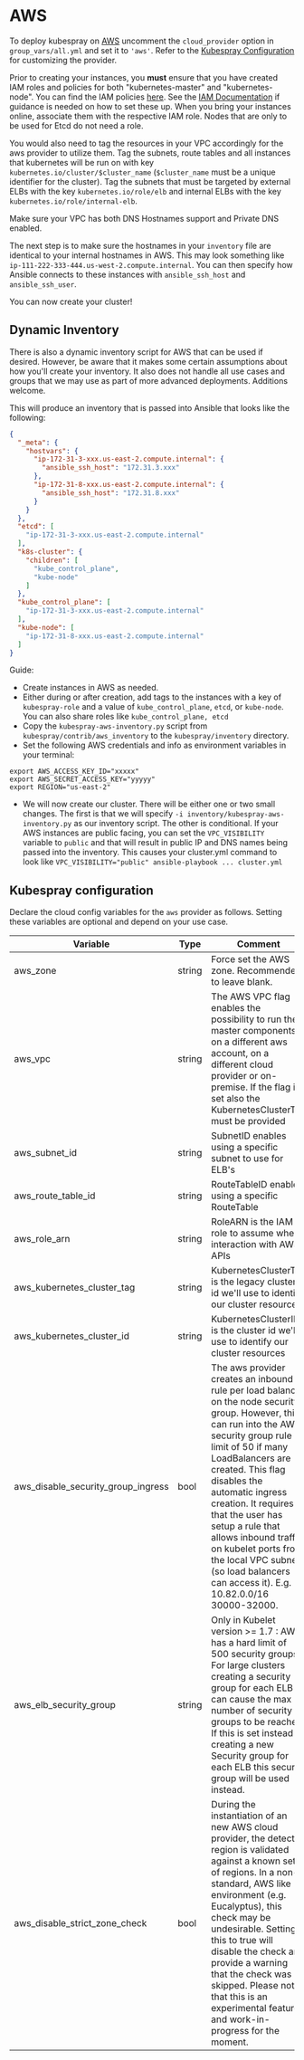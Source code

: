 # AWS

To deploy kubespray on [AWS](https://aws.amazon.com/) uncomment the `cloud_provider` option in `group_vars/all.yml` and set it to `'aws'`. Refer to the [Kubespray Configuration](#kubespray-configuration) for customizing the provider.

Prior to creating your instances, you **must** ensure that you have created IAM roles and policies for both "kubernetes-master" and "kubernetes-node". You can find the IAM policies [here](https://github.com/kubernetes-sigs/kubespray/tree/master/contrib/aws_iam/). See the [IAM Documentation](https://aws.amazon.com/documentation/iam/) if guidance is needed on how to set these up. When you bring your instances online, associate them with the respective IAM role. Nodes that are only to be used for Etcd do not need a role.

You would also need to tag the resources in your VPC accordingly for the aws provider to utilize them. Tag the subnets, route tables and all instances that kubernetes will be run on with key `kubernetes.io/cluster/$cluster_name` (`$cluster_name` must be a unique identifier for the cluster). Tag the subnets that must be targeted by external ELBs with the key `kubernetes.io/role/elb` and internal ELBs with the key `kubernetes.io/role/internal-elb`.

Make sure your VPC has both DNS Hostnames support and Private DNS enabled.

The next step is to make sure the hostnames in your `inventory` file are identical to your internal hostnames in AWS. This may look something like `ip-111-222-333-444.us-west-2.compute.internal`. You can then specify how Ansible connects to these instances with `ansible_ssh_host` and `ansible_ssh_user`.

You can now create your cluster!

## Dynamic Inventory

There is also a dynamic inventory script for AWS that can be used if desired. However, be aware that it makes some certain assumptions about how you'll create your inventory. It also does not handle all use cases and groups that we may use as part of more advanced deployments. Additions welcome.

This will produce an inventory that is passed into Ansible that looks like the following:

```json
{
  "_meta": {
    "hostvars": {
      "ip-172-31-3-xxx.us-east-2.compute.internal": {
        "ansible_ssh_host": "172.31.3.xxx"
      },
      "ip-172-31-8-xxx.us-east-2.compute.internal": {
        "ansible_ssh_host": "172.31.8.xxx"
      }
    }
  },
  "etcd": [
    "ip-172-31-3-xxx.us-east-2.compute.internal"
  ],
  "k8s-cluster": {
    "children": [
      "kube_control_plane",
      "kube-node"
    ]
  },
  "kube_control_plane": [
    "ip-172-31-3-xxx.us-east-2.compute.internal"
  ],
  "kube-node": [
    "ip-172-31-8-xxx.us-east-2.compute.internal"
  ]
}
```

Guide:

- Create instances in AWS as needed.
- Either during or after creation, add tags to the instances with a key of `kubespray-role` and a value of `kube_control_plane`, `etcd`, or `kube-node`. You can also share roles like `kube_control_plane, etcd`
- Copy the `kubespray-aws-inventory.py` script from `kubespray/contrib/aws_inventory` to the `kubespray/inventory` directory.
- Set the following AWS credentials and info as environment variables in your terminal:

```ShellSession
export AWS_ACCESS_KEY_ID="xxxxx"
export AWS_SECRET_ACCESS_KEY="yyyyy"
export REGION="us-east-2"
```

- We will now create our cluster. There will be either one or two small changes. The first is that we will specify `-i inventory/kubespray-aws-inventory.py` as our inventory script. The other is conditional. If your AWS instances are public facing, you can set the `VPC_VISIBILITY` variable to `public` and that will result in public IP and DNS names being passed into the inventory. This causes your cluster.yml command to look like `VPC_VISIBILITY="public" ansible-playbook ... cluster.yml`

## Kubespray configuration

Declare the cloud config variables for the `aws` provider as follows. Setting these variables are optional and depend on your use case.

Variable|Type|Comment
---|---|---
aws_zone|string|Force set the AWS zone. Recommended to leave blank.
aws_vpc|string|The AWS VPC flag enables the possibility to run the master components on a different aws account, on a different cloud provider or on-premise. If the flag is set also the KubernetesClusterTag must be provided
aws_subnet_id|string|SubnetID enables using a specific subnet to use for ELB's
aws_route_table_id|string|RouteTableID enables using a specific RouteTable
aws_role_arn|string|RoleARN is the IAM role to assume when interaction with AWS APIs
aws_kubernetes_cluster_tag|string|KubernetesClusterTag is the legacy cluster id we'll use to identify our cluster resources
aws_kubernetes_cluster_id|string|KubernetesClusterID is the cluster id we'll use to identify our cluster resources
aws_disable_security_group_ingress|bool|The aws provider creates an inbound rule per load balancer on the node security group. However, this can run into the AWS security group rule limit of 50 if many LoadBalancers are created. This flag disables the automatic ingress creation. It requires that the user has setup a rule that allows inbound traffic on kubelet ports from the local VPC subnet (so load balancers can access it). E.g. 10.82.0.0/16 30000-32000.
aws_elb_security_group|string|Only in Kubelet version >= 1.7 : AWS has a hard limit of 500 security groups. For large clusters creating a security group for each ELB can cause the max number of security groups to be reached. If this is set instead of creating a new Security group for each ELB this security group will be used instead.
aws_disable_strict_zone_check|bool|During the instantiation of an new AWS cloud provider, the detected region is validated against a known set of regions. In a non-standard, AWS like environment (e.g. Eucalyptus), this check may be undesirable.  Setting this to true will disable the check and provide a warning that the check was skipped.  Please note that this is an experimental feature and work-in-progress for the moment.
